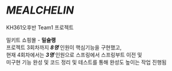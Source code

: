 # ___MEALCHELIN___  
KH361오후반 Team1 프로젝트  

밀키트 쇼핑몰 - **밀슐랭**    
프로젝트 3회차까지 ___8명___ 인원이 핵심기능을 구현했고,  
현재 4회차에서는 ___3명___ 인원으로 스프링에서 스프링부트 이전 및  
미구현 기능 완성 및 코드 정리 및 테스트를 통해 완성도 높이는 작업 진행됨  
